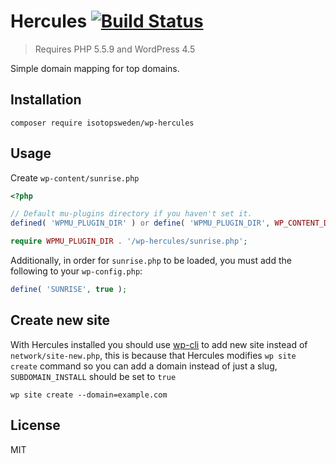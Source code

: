 # Hercules [![Build Status](https://travis-ci.org/isotopsweden/wp-hercules.svg?branch=master)](https://travis-ci.org/isotopsweden/wp-hercules)

> Requires PHP 5.5.9 and WordPress 4.5

Simple domain mapping for top domains.

## Installation

```
composer require isotopsweden/wp-hercules
```

## Usage

Create `wp-content/sunrise.php`

```php
<?php

// Default mu-plugins directory if you haven't set it.
defined( 'WPMU_PLUGIN_DIR' ) or define( 'WPMU_PLUGIN_DIR', WP_CONTENT_DIR . '/mu-plugins' );

require WPMU_PLUGIN_DIR . '/wp-hercules/sunrise.php';
```

Additionally, in order for `sunrise.php` to be loaded, you must add the following to your `wp-config.php`:

```php
define( 'SUNRISE', true );
```

## Create new site

With Hercules installed you should use [wp-cli](https://wp-cli.org) to add new site instead of `network/site-new.php`, this is because that Hercules modifies `wp site create` command so you can add a domain instead of just a slug, `SUBDOMAIN_INSTALL` should be set to `true`

```
wp site create --domain=example.com
```

## License

MIT

